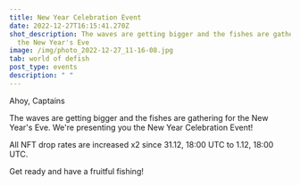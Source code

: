 ```yaml
---
title: New Year Celebration Event
date: 2022-12-27T16:15:41.270Z
shot_description: The waves are getting bigger and the fishes are gathering for
  the New Year's Eve
image: /img/photo_2022-12-27_11-16-08.jpg
tab: world of defish
post_type: events
description: " "
---
```

Ahoy, Captains 

The waves are getting bigger and the fishes are gathering for the New Year's Eve. We're presenting you the New Year Celebration Event! 

All NFT drop rates are increased x2 since 31.12, 18:00 UTC to 1.12, 18:00 UTC. 

Get ready and have a fruitful fishing!
